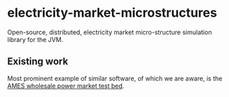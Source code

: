 # electricity-market-microstructures
Open-source, distributed, electricity market micro-structure simulation library for the JVM.

## Existing work
Most prominent example of similar software, of which we are aware, is the [AMES wholesale power market test bed](http://www2.econ.iastate.edu/tesfatsi/AMESMarketHome.htm). 
